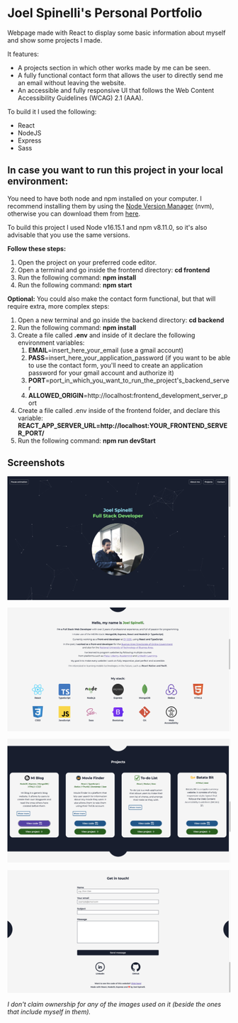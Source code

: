 # Joel Spinelli's Personal Portfolio

Webpage made with React to display some basic information about myself and show some projects I made.

It features:
* A projects section in which other works made by me can be seen.
* A fully functional contact form that allows the user to directly send me an email without leaving the website. 
* An accessible and fully responsive UI that follows the Web Content Accessibility Guidelines (WCAG) 2.1 (AAA).

To build it I used the following: 
* React 
* NodeJS 
* Express 
* Sass

## In case you want to run this project in your local environment: 
You need to have both node and npm installed on your computer. I recommend installing them by using the [Node Version Manager](https://github.com/nvm-sh/nvm) (nvm), otherwise you can download them from [here](https://nodejs.org/en). 

To build this project I used Node v16.15.1 and npm v8.11.0, so it's also advisable that you use the same versions. 

**Follow these steps:** 
1. Open the project on your preferred code editor. 
1. Open a terminal and go inside the frontend directory: **cd frontend**
1. Run the following command: **npm install**
1. Run the following command: **npm start**

**Optional:** You could also make the contact form functional, but that will require extra, more complex steps: 
1. Open a new terminal and go inside the backend directory: **cd backend** 
1. Run the following command: **npm install**
1. Create a file called **.env** and inside of it declare the following environment variables: 
    1. **EMAIL**=insert_here_your_email (use a gmail account)
    1. **PASS**=insert_here_your_application_password (if you want to be able to use the contact form, you'll need to create an application password for your gmail account and authorize it)
    1. **PORT**=port_in_which_you_want_to_run_the_project's_backend_server 
    1. **ALLOWED_ORIGIN**=http://localhost:frontend_development_server_port
1. Create a file called .env inside of the frontend folder, and declare this variable: **REACT_APP_SERVER_URL=http://localhost:YOUR_FRONTEND_SERVER_PORT/** 
1. Run the following command: **npm run devStart**

## Screenshots
![Screenshot of Joel's portoflio 1 of 4. It's the initial view, which is a picture of Joel coding con his laptop.](./screenshots/screenshot1.png)

![Screenshot of Joel's portoflio 2 of 4. It's the about-me section of the portfolio, which tells a little about Joel's professional experience and shows his technology stack.](./screenshots/screenshot2.png)

![Screenshot of Joel's portoflio 3 of 4. It's the projects section of Joel's portfolio, which contains cards with some information about each one of the projects.](./screenshots/screenshot3.png)

![Screenshot of Joel's portoflio 4 of 4. It's the contact form of Joel's portfolio.](./screenshots/screenshot4.png)

_I don't claim ownership for any of the images used on it (beside the ones that include myself in them)._
